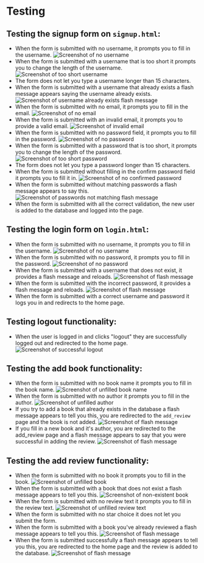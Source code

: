 # Testing

## Testing the signup form on `signup.html`:

- When the form is submitted with no username, it prompts you to fill in the username.
![Screenshot of no username](static/images/testing/no-username.png)
- When the form is submitted with a username that is too short it prompts you to change the length of the username.
![Screenshot of too short username](static/images/testing/username-too-short.png)
- The form does not let you type a username longer than 15 characters.
- When the form is submitted with a username that already exists a flash message appears saying the username already exists.
![Screenshot of username already exists flash message](static/images/testing/username-exists.png)
- When the form is submitted with no email, it prompts you to fill in the email.
![Screenshot of no email](static/images/testing/no-email.png)
- When the form is submitted with an invalid email, it prompts you to provide a valid email.
![Screenshot of invalid email](static/images/testing/incorrect-email.png)
- When the form is submitted with no password field, it prompts you to fill in the password.
![Screenshot of no password](static/images/testing/no-password.png)
- When the form is submitted with a password that is too short, it prompts you to change the length of the password.
![Screenshot of too short password](static/images/testing/password-too-short.png)
- The form does not let you type a password longer than 15 characters.
- When the form is submitted without filling in the confirm password field it prompts you to fill it in.
![Screenshot of no confirmed password](static/images/testing/no-confirm.png)
- When the form is submitted without matching passwords a flash message appears to say this.
![Screenshot of passwords not matching flash message](static/images/testing/passwords-not-match.png)
- When the form is submitted with all the correct validation, the new user is added to the database and logged into the page.

## Testing the login form on `login.html`:

- When the form is submitted with no username, it prompts you to fill in the username.
![Screenshot of no username](static/images/testing/no-login-username.png)
- When the form is submitted with no password, it prompts you to fill in the password.
![Screenshot of no password](static/images/testing/no-login-password.png)
- When the form is submitted with a username that does not exist, it provides a flash message and reloads.
![Screenshot of flash message](static/images/testing/incorrect-username-or-password.png)
- When the form is submitted with the incorrect password, it provides a flash message and reloads.
![Screenshot of flash message](static/images/testing/incorrect-username-or-password.png)
- When the form is submitted with a correct username and password it logs you in and redirects to the home page.

## Testing logout functionality:

- When the user is logged in and clicks "logout" they are successfully logged out and redirected to the home page.
![Screenshot of successful logout](static/images/testing/logout-test.png)

## Testing the add book functionality:

- When the form is submitted with no book name it prompts you to fill in the book name.
![Screenshot of unfilled book name](static/images/testing/no-book-name.png)
- When the form is submitted with no author it prompts you to fill in the author.
![Screenshot of unfilled author](static/images/testing/no-author.png)
- If you try to add a book that already exists in the database a flash message appears to tell you this, you are redirected to the `add_review` page and the book is not added.
![Screenshot of flash message](static/images/testing/book-exists.png)
- If you fill in a new book and it's author, you are redirected to the add_review page and a flash message appears to say that you were successful in adding the review.
![Screenshot of flash message](static/images/testing/book-added.png)

## Testing the add review functionality:

- When the form is submitted with no book it prompts you to fill in the book.
![Screenshot of unfilled book](static/images/testing/no-book.png)
- When the form is submitted with a book that does not exist a flash message appears to tell you this.
![Screenshot of non-existent book](static/images/testing/book-not-found.png)
- When the form is submitted with no review text it prompts you to fill in the review text.
![Screenshot of unfilled review text](static/images/testing/no-review-text.png)
- When the form is submitted with no star choice it does not let you submit the form.
- When the form is submitted with a book you've already reviewed a flash message appears to tell you this.
![Screenshot of flash message](static/images/testing/already-reviewed.png)
- When the form is submitted successfully a flash message appears to tell you this, you are redirected to the home page and the review is added to the database.
![Screenshot of flash message](static/images/testing/review-added.png)